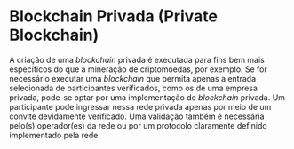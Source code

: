 # Blockchain Privada (Private Blockchain)

A criação de uma _blockchain_ privada é executada para fins bem mais específicos do que a mineração de criptomoedas, por exemplo. Se for necessário executar uma _blockchain_ que permita apenas a entrada selecionada de participantes verificados, como os de uma empresa privada, pode-se optar por uma implementação de _blockchain_ privada. Um participante pode ingressar nessa rede privada apenas por meio de um convite devidamente verificado. Uma validação também é necessária pelo(s) operador(es) da rede ou por um protocolo claramente definido implementado pela rede.
